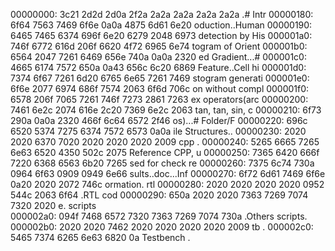 00000000: 3c21 2d2d 2d0a 2f2a 2a2a 2a2a 2a2a 2a2a  <!---./*********
00000010: 2a2a 2a2a 2a2a 2a2a 2a2a 2a2a 2a2a 2a2a  ****************
00000020: 2a2a 2a2a 2a2a 2a2a 2a2a 2a2a 2a2a 2a2a  ****************
00000030: 2a2a 2a2a 2a2a 2a2a 2a2a 2a2a 2a2a 2a2a  ****************
00000040: 2a2a 2a2a 2a2a 2a2a 2a2a 2a2a 2a2a 2a2a  ****************
00000050: 2a2a 2a2a 2a2a 0a2f 2f20 5072 6f6a 6563  ******.// Projec
00000060: 7420 6e61 6d65 2020 203a 0a2f 2f20 4669  t name   :.// Fi
00000070: 6c65 206e 616d 6520 2020 2020 203a 2052  le name      : R
00000080: 4541 444d 452e 6d64 0a2f 2f20 4372 6561  EADME.md.// Crea
00000090: 7465 6420 6461 7465 2020 203a 2046 7269  ted date   : Fri
000000a0: 2031 3420 4a75 6c20 3230 3137 2031 313a   14 Jul 2017 11:
000000b0: 3035 3a35 3920 414d 202b 3037 0a2f 2f20  05:59 AM +07.// 
000000c0: 4175 7468 6f72 2020 2020 2020 2020 203a  Author         :
000000d0: 2048 7579 2d48 756e 6720 486f 0a2f 2f20   Huy-Hung Ho.// 
000000e0: 4c61 7374 206d 6f64 6966 6965 6420 203a  Last modified  :
000000f0: 2054 6875 2030 3720 5365 7020 3230 3137   Thu 07 Sep 2017
00000100: 2030 323a 3437 3a32 3420 504d 2049 4354   02:47:24 PM ICT
00000110: 0a2f 2f20 4465 7363 2020 2020 2020 2020  .// Desc        
00000120: 2020 203a 0a2a 2a2a 2a2a 2a2a 2a2a 2a2a     :.***********
00000130: 2a2a 2a2a 2a2a 2a2a 2a2a 2a2a 2a2a 2a2a  ****************
00000140: 2a2a 2a2a 2a2a 2a2a 2a2a 2a2a 2a2a 2a2a  ****************
00000150: 2a2a 2a2a 2a2a 2a2a 2a2a 2a2a 2a2a 2a2a  ****************
00000160: 2a2a 2a2a 2a2a 2a2a 2a2a 2a2a 2a2a 2a2a  ****************
00000170: 2a2a 2a2a 2f0a 2d2d 3e0a 2320 496e 7472  ****/.-->.# Intr
00000180: 6f64 7563 7469 6f6e 0a0a 4875 6d61 6e20  oduction..Human 
00000190: 6465 7465 6374 696f 6e20 6279 2048 6973  detection by His
000001a0: 746f 6772 616d 206f 6620 4f72 6965 6e74  togram of Orient
000001b0: 6564 2047 7261 6469 656e 740a 0a0a 2320  ed Gradient...# 
000001c0: 4665 6174 7572 650a 0a43 656c 6c20 6869  Feature..Cell hi
000001d0: 7374 6f67 7261 6d20 6765 6e65 7261 7469  stogram generati
000001e0: 6f6e 2077 6974 686f 7574 2063 6f6d 706c  on without compl
000001f0: 6578 206f 7065 7261 746f 7273 2861 7263  ex operators(arc
00000200: 7461 6e2c 2074 616e 2c20 7369 6e2c 2063  tan, tan, sin, c
00000210: 6f73 290a 0a0a 2320 466f 6c64 6572 2f46  os)...# Folder/F
00000220: 696c 6520 5374 7275 6374 7572 6573 0a0a  ile Structures..
00000230: 2020 2020 6370 7020 2020 2020 2020 2009      cpp        .
00000240: 5265 6665 7265 6e63 6520 4350 502c 2075  Reference CPP, u
00000250: 7365 6420 666f 7220 6368 6563 6b20 7265  sed for check re
00000260: 7375 6c74 730a 0964 6f63 0909 0949 6e66  sults..doc...Inf
00000270: 6f72 6d61 7469 6f6e 0a20 2020 2072 746c  ormation.    rtl
00000280: 2020 2020 2020 2020 0952 544c 2063 6f64          .RTL cod
00000290: 650a 2020 2020 7363 7269 7074 7320 2020  e.    scripts   
000002a0: 094f 7468 6572 7320 7363 7269 7074 730a  .Others scripts.
000002b0: 2020 2020 7462 2020 2020 2020 2020 2009      tb         .
000002c0: 5465 7374 6265 6e63 6820 0a              Testbench .
